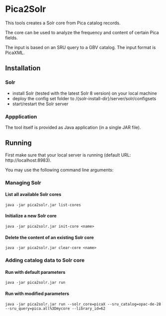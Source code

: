 Pica2Solr
=========

This tools creates a Solr core from Pica catalog records.

The core can be used to analyze the frequency and content of certain Pica fields.

The input is based on an SRU query to a GBV catalog. The input format is PicaXML.


Installation
------------
### Solr
  - install Solr (tested with the latest Solr 8 version) on your local machine
  - deploy the config set folder to /{solr-install-dir}/server/solr/configsets
  - start/restart the Solr server

### Appplication
The tool itself is provided as Java application (in a single JAR file).


Running
-------
First make sure that your local server is running (default URL: http://localhost:8983).

You may use the following command line arguments:

### Managing Solr
#### List all available Solr cores
```
java -jar pica2solr.jar list-cores
```

#### Initialize a new Solr core
```
java -jar pica2solr.jar init-core <name>
```

#### Delete the content of an existing Solr core
```
java -jar pica2solr.jar clear-core <name>
```

### Adding catalog data to Solr core
#### Run with default parameters
```
java -jar pica2solr.jar run
```   
#### Run with modified parameters
```
java -jar pica2solr.jar run --solr_core=picaX --sru_catalog=opac-de-28 --sru_query=pica.all%3Dmycore --library_id=62
```   

